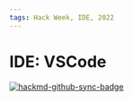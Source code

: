 ```yaml
---
tags: Hack Week, IDE, 2022
---
```


# IDE: VSCode

[![hackmd-github-sync-badge](https://hackmd.io/NEXXSXEeQaWkkxnznsmdLA/badge)](https://hackmd.io/NEXXSXEeQaWkkxnznsmdLA)
